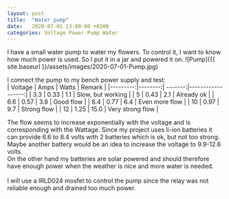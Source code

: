 ```yaml
---
layout: post
title:  "Water pump"
date:   2020-07-01 13:00:00 +0200
categories: Voltage Power Pump Water
---
```

I have a small water pump to water my flowers. To control it, I want to know how much power is used. So I put it in a jar and powered it on.
![Pump]({{ site.baseurl }}/assets/images/2020-07-01-Pump.jpg)
<!--more-->
I connect the pump to my bench power supply and test:
<br>
| Voltage  | Amps    | Watts   | Remark            |
|---------:|--------:| -------:|------------------:|
| 3.3      |   0.33  |    1.1  | Slow, but working |
|   5      |   0.43  |    2.1  | Already ok        |
|  6.6     |   0.57  |    3.8  | Good flow         |
|  8.4     |   0.77  |    6.4  | Even more flow    |
|  10      |   0.97  |    9.7  | Strong flow       |
|  12      |   1.25  |   15.0  | Very strong flow  |

The flow seems to increase exponentially with the voltage and is corresponding with the Wattage. Since my project uses li-ion batteries it can provide 6.6 to 8.4 volts with 2 batteries which is ok, but not too strong. Maybe another battery would be an idea to increase the voltage to 9.9-12.6 volts.<br> 
On the other hand my batteries are solar powered and should therefore have enough power when the weather is nice and more water is needed.
<br>
<br>
I will use a IRLD024 mosfet to control the pump since the relay was not reliable enough and drained too much power.